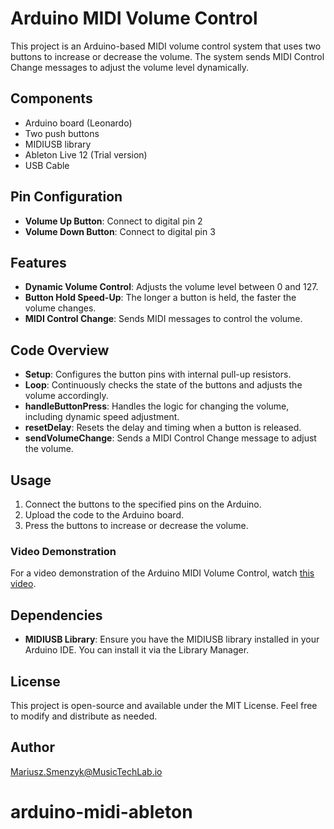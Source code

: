 # Arduino MIDI Volume Control

This project is an Arduino-based MIDI volume control system that uses two buttons to increase or decrease the volume. The system sends MIDI Control Change messages to adjust the volume level dynamically.

## Components

- Arduino board (Leonardo)
- Two push buttons
- MIDIUSB library
- Ableton Live 12 (Trial version)
- USB Cable

## Pin Configuration

- **Volume Up Button**: Connect to digital pin 2
- **Volume Down Button**: Connect to digital pin 3

## Features

- **Dynamic Volume Control**: Adjusts the volume level between 0 and 127.
- **Button Hold Speed-Up**: The longer a button is held, the faster the volume changes.
- **MIDI Control Change**: Sends MIDI messages to control the volume.

## Code Overview

- **Setup**: Configures the button pins with internal pull-up resistors.
- **Loop**: Continuously checks the state of the buttons and adjusts the volume accordingly.
- **handleButtonPress**: Handles the logic for changing the volume, including dynamic speed adjustment.
- **resetDelay**: Resets the delay and timing when a button is released.
- **sendVolumeChange**: Sends a MIDI Control Change message to adjust the volume.

## Usage

1. Connect the buttons to the specified pins on the Arduino.
2. Upload the code to the Arduino board.
3. Press the buttons to increase or decrease the volume.

### Video Demonstration

For a video demonstration of the Arduino MIDI Volume Control, watch [this video](https://youtu.be/LP9jD-u7nt4).

## Dependencies

- **MIDIUSB Library**: Ensure you have the MIDIUSB library installed in your Arduino IDE. You can install it via the Library Manager.

## License

This project is open-source and available under the MIT License. Feel free to modify and distribute as needed.

## Author
Mariusz.Smenzyk@MusicTechLab.io

# arduino-midi-ableton
